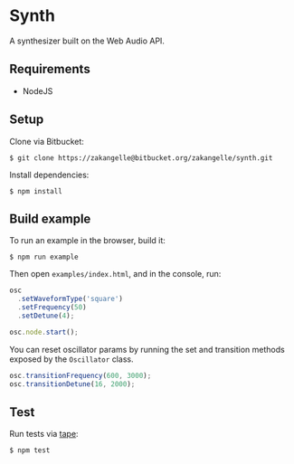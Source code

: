 # Synth

A synthesizer built on the Web Audio API.

## Requirements
+ NodeJS

## Setup
Clone via Bitbucket:

```
$ git clone https://zakangelle@bitbucket.org/zakangelle/synth.git
```

Install dependencies:

```
$ npm install
```

## Build example
To run an example in the browser, build it:

```
$ npm run example
```

Then open `examples/index.html`, and in the console, run:

```js
osc
  .setWaveformType('square')
  .setFrequency(50)
  .setDetune(4);

osc.node.start();
```

You can reset oscillator params by running the set and transition methods exposed by the `Oscillator` class.

```js
osc.transitionFrequency(600, 3000);
osc.transitionDetune(16, 2000);
```

## Test
Run tests via [tape](https://github.com/substack/tape):

```
$ npm test
```
